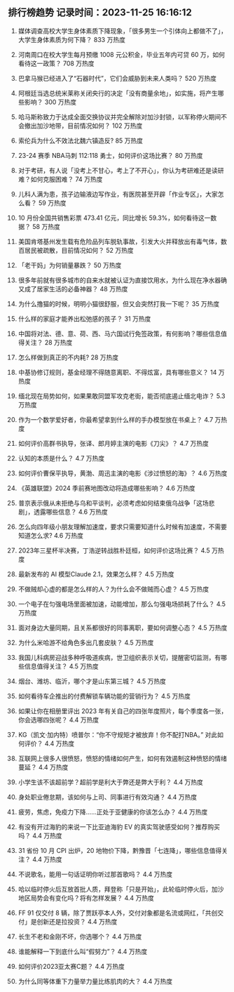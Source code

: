 
## 排行榜趋势 记录时间：2023-11-25 16:16:12
  
  1. 媒体调查高校大学生身体素质下降现象，「很多男生一个引体向上都做不了」，大学生身体素质为何下降？ 833 万热度
    
  2. 河南周口在校大学生每月预缴 1008 元公积金，毕业五年内可贷 60 万，如何看待这一政策？ 708 万热度
    
  3. 巴拿马猴已经进入了“石器时代”，它们会威胁到未来人类吗？ 520 万热度
    
  4. 阿根廷当选总统米莱称关闭央行的决定「没有商量余地」，如实施，将产生哪些影响？ 300 万热度
    
  5. 哈马斯称致力于达成全面交换协议并完全解除对加沙封锁，以军称停火期间不会撤出加沙地带，目前情况如何？ 102 万热度
    
  6. 索伦兵为什么不效法北魏六镇造反? 85 万热度
    
  7. 23-24 赛季 NBA马刺 112:118 勇士，如何评价这场比赛？ 80 万热度
    
  8. 对于考研，有人说「没考上不甘心，考上了不开心」，你认为考研难还是读研难？如何克服困难？ 74 万热度
    
  9. 儿科人满为患，孩子边输液边写作业，有医院甚至开辟「作业专区」，大家怎么看？ 59 万热度
    
  10. 10 月份全国共销售彩票 473.41 亿元，同比增长 59.3%，如何看待这一数据？ 58 万热度
    
  11. 美国肯塔基州发生载有危险品列车脱轨事故，引发大火并释放出有毒气体，数百居民被疏散，目前情况如何？ 52 万热度
    
  12. 「老干妈」为何销量暴跌？ 50 万热度
    
  13. 很多年前就有很多城市的自来水就被认证为直接饮用水，为什么现在净水器确又成了居家生活的必备神器？ 48 万热度
    
  14. 为什么撸猫的时候，明明小猫很舒服，但又会突然打我一下呢？ 35 万热度
    
  15. 什么样的家庭才能养出松弛感的孩子？ 31 万热度
    
  16. 中国将对法、德、意、荷、西、马六国试行免签政策，有何影响？哪些信息值得关注？ 28 万热度
    
  17. 怎么样做到真正的不内耗? 28 万热度
    
  18. 中基协修订规则，基金经理不得随意离职、不得炫富，具有哪些意义？ 14 万热度
    
  19. 缅北现在局势如何，如果果敢同盟军攻克老街，能否彻底遏止缅北电诈？ 5.3 万热度
    
  20. 作为一个数学爱好者，你最希望拿到什么样的手办模型放在书桌上？ 4.7 万热度
    
  21. 如何评价高群书执导，张译、郎月婷主演的电影《刀尖》？ 4.7 万热度
    
  22. 认知的本质是什么？ 4.7 万热度
    
  23. 如何评价曹保平执导，黄渤、周迅主演的电影《涉过愤怒的海》？ 4.6 万热度
    
  24. 《英雄联盟》2024 季前赛地图改动将造成哪些影响？ 4.6 万热度
    
  25. 普京表示俄从未拒绝与乌和平谈判，必须考虑如何结束俄乌战争「这场悲剧」，透露哪些信息？ 4.6 万热度
    
  26. 怎么向四年级小朋友理解加速度，要求只需要知道什么时候有加速度，不需要知道怎么求? 4.6 万热度
    
  27. 2023年三星杯半决赛，丁浩逆转战胜朴廷桓，如何评价这场比赛？ 4.5 万热度
    
  28. 最新发布的 AI 模型Claude 2.1，效果怎么样？ 4.5 万热度
    
  29. 不做贼却心虚的都是怎么样的人？为什么会不做贼而心虚？ 4.5 万热度
    
  30. 一个电子在匀强电场里面被加速，动能增加，那么匀强电场损耗了什么？ 4.5 万热度
    
  31. 面对身边大量同期，且关系都很好的同事离职，要如何调整心态？ 4.5 万热度
    
  32. 为什么米哈游不给角色多出几套皮肤？ 4.5 万热度
    
  33. 我国儿科病房迎战多种呼吸道疾病，世卫组织表示关切，提醒密切监测，有哪些信息值得关注？ 4.5 万热度
    
  34. 烟台、潍坊、临沂，哪个才是山东第三城？ 4.5 万热度
    
  35. 如何看待车企推出的付费解锁车辆功能的营销行为？ 4.5 万热度
    
  36. 如果让你在相册里评出 2023 年有关自己的四张年度照片，每个季度各一张，你会选哪四张呢？ 4.4 万热度
    
  37. KG（凯文·加内特）喷普尔：“你不守规矩才被放弃！你不配打NBA。” 对此如何评价？ 4.4 万热度
    
  38. 互联网上很多人很愤怒，愤怒的情绪如何产生，如何有效遏制这种愤怒的情绪蔓延？ 4.4 万热度
    
  39. 小学生该不该超前学？超前学是利大于弊还是弊大于利？ 4.4 万热度
    
  40. 身处职业倦怠期，该如何与上司、同事进行有效沟通？ 4.4 万热度
    
  41. 疲劳，焦虑，免疫力下降......正处于亚健康的你该怎么办？ 4.4 万热度
    
  42. 有没有开过海豹的来说一下比亚迪海豹 EV 的真实驾驶感受如何？推荐购买吗？ 4.4 万热度
    
  43. 31 省份 10 月 CPI 出炉，20 地物价下降，黔豫晋「七连降」，哪些信息值得关注？ 4.4 万热度
    
  44. 不说歌名，能用一句话证明你听过那首歌吗？ 4.4 万热度
    
  45. 哈以临时停火后互放首批人质，拜登称「只是开始」，此轮临时停火后，加沙地区局势会有变化吗？将有怎样发展？ 4.4 万热度
    
  46. FF 91 仅交付 8 辆，除了贾跃亭本人外，交付对象都是名流或网红，「共创交付」是创新还是拉投资？ 4.4 万热度
    
  47. 长生不老和金刚不坏，你选哪个？ 4.4 万热度
    
  48. 谁能解释一下到底什么叫“假努力”？ 4.4 万热度
    
  49. 如何评价2023亚太赛C题？ 4.4 万热度
    
  50. 为什么同等体重下力量举力量比练肌肉的大？ 4.4 万热度
    
